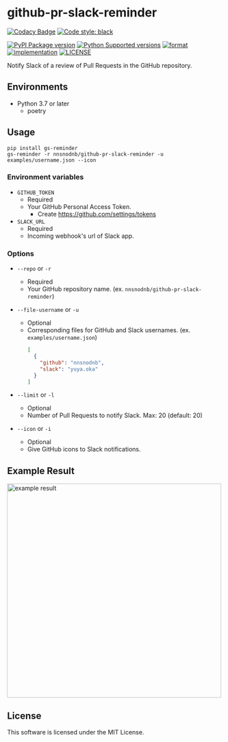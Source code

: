 # github-pr-slack-reminder

[![Codacy Badge](https://app.codacy.com/project/badge/Grade/380a539992d941f0a6d9c045c48c580c)](https://www.codacy.com/gh/nnsnodnb/github-pr-slack-reminder/dashboard?utm_source=github.com&amp;utm_medium=referral&amp;utm_content=nnsnodnb/github-pr-slack-reminder&amp;utm_campaign=Badge_Grade)
[![Code style: black](https://img.shields.io/badge/code%20style-black-000000.svg)](https://github.com/psf/black)

[![PyPI Package version](https://badge.fury.io/py/gs-reminder.svg)](https://pypi.org/project/gs-reminder)
[![Python Supported versions](https://img.shields.io/pypi/pyversions/gs-reminder.svg)](https://pypi.org/project/gs-reminder)
[![format](https://img.shields.io/pypi/format/gs-reminder.svg)](https://pypi.org/project/gs-reminder)
[![implementation](https://img.shields.io/pypi/implementation/gs-reminder.svg)](https://pypi.org/project/gs-reminder)
[![LICENSE](https://img.shields.io/pypi/l/gs-reminder.svg)](https://pypi.org/project/gs-reminder)

Notify Slack of a review of Pull Requests in the GitHub repository.

## Environments

- Python 3.7 or later
  - poetry

## Usage

```shell
pip install gs-reminder
gs-reminder -r nnsnodnb/github-pr-slack-reminder -u examples/username.json --icon
```

### Environment variables

- `GITHUB_TOKEN`
  - Required
  - Your GitHub Personal Access Token.
    - Create https://github.com/settings/tokens
- `SLACK_URL`
  - Required
  - Incoming webhook's url of Slack app.

### Options

- `--repo` or `-r`
  - Required
  - Your GitHub repository name. (ex. `nnsnodnb/github-pr-slack-reminder`)
- `--file-username` or `-u`
  - Optional
  - Corresponding files for GitHub and Slack usernames. (ex. `examples/username.json`)
    ```json
    [
      {
        "github": "nnsnodnb",
        "slack": "yuya.oka"    
      }
    ]
    ```

- `--limit` or `-l`
  - Optional
  - Number of Pull Requests to notify Slack. Max: 20 (default: 20)

- `--icon` or `-i`
  - Optional
  - Give GitHub icons to Slack notifications.

## Example Result

<img src="https://user-images.githubusercontent.com/9856514/168442310-af165e75-7329-4a37-8e67-3f2635c549ac.png" alt="example result" width="500px">

## License

This software is licensed under the MIT License.
